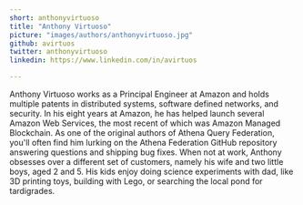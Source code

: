 ```yaml
---
short: anthonyvirtuoso
title: "Anthony Virtuoso"
picture: "images/authors/anthonyvirtuoso.jpg"
github: avirtuos
twitter: anthonyvirtuoso
linkedin: https://www.linkedin.com/in/avirtuos

---
```


Anthony Virtuoso works as a Principal Engineer at Amazon and holds multiple patents in distributed systems, software defined networks, and security. In his eight years at Amazon, he has helped launch several Amazon Web Services, the most recent of which was Amazon Managed Blockchain. As one of the original authors of Athena Query Federation, you'll often find him lurking on the Athena Federation GitHub repository answering questions and shipping bug fixes. When not at work, Anthony obsesses over a different set of customers, namely his wife and two little boys, aged 2 and 5. His kids enjoy doing science experiments with dad, like 3D printing toys, building with Lego, or searching the local pond for tardigrades.